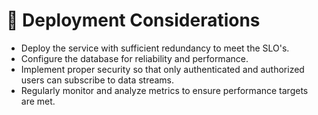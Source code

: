 # 🏬 Deployment Considerations

* Deploy the service with sufficient redundancy to meet the SLO's.&#x20;
* Configure the database for reliability and performance.
* Implement proper security so that only authenticated and authorized users can subscribe to data streams.&#x20;
* Regularly monitor and analyze metrics to ensure performance targets are met.
